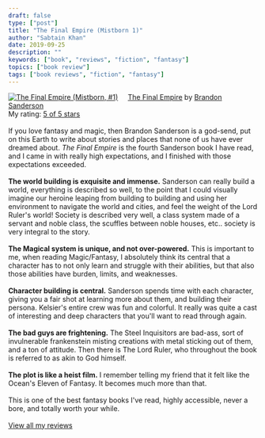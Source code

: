 ```yaml
---
draft: false
type: ["post"]
title: "The Final Empire (Mistborn 1)"
author: "Sabtain Khan"
date: 2019-09-25
description: ""
keywords: ["book", "reviews", "fiction", "fantasy"]
topics: ["book review"]
tags: ["book reviews", "fiction", "fantasy"]
---
```


<a href="https://www.goodreads.com/book/show/68428.The_Final_Empire" style="float: left; padding-right: 20px"><img border="0" alt="The Final Empire (Mistborn, #1)" src="https://i.gr-assets.com/images/S/compressed.photo.goodreads.com/books/1480717416l/68428._SX98_.jpg" /></a><a href="https://www.goodreads.com/book/show/68428.The_Final_Empire">The Final Empire</a> by <a href="https://www.goodreads.com/author/show/38550.Brandon_Sanderson">Brandon Sanderson</a><br/>
My rating: <a href="https://www.goodreads.com/review/show/2747008502">5 of 5 stars</a><br /><br />
If you love fantasy and magic, then Brandon Sanderson is a god-send, put on this Earth to write about stories and places that none of us have ever dreamed about. <i>The Final Empire</i> is the fourth Sanderson book I have read, and I came in with really high expectations, and I finished with those expectations exceeded. <br /><br /><b>The world building is exquisite and immense.</b> Sanderson can really build a world, everything is described so well, to the point that I could visually imagine our heroine leaping from building to building and using her environment to navigate the world and cities, and feel the weight of the Lord Ruler's world! Society is described very well, a class system made of a servant and noble class, the scuffles between noble houses, etc.. society is very integral to the story.<br /><br /><b>The Magical system is unique, and not over-powered.</b> This is important to me, when reading Magic/Fantasy, I absolutely think its central that a character has to not only learn and struggle with their abilities, but that also those abilities have burden, limits, and weaknesses.<br /><br /><b>Character building is central.</b> Sanderson spends time with each character, giving you a fair shot at learning more about them, and building their persona. Kelsier's entire crew was fun and colorful. It really was quite a cast of interesting and deep characters that you'll want to read through again. <br /><br /><b>The bad guys are frightening.</b> The Steel Inquisitors are bad-ass, sort of invulnerable frankenstein misting creations with metal sticking out of them, and a ton of attitude. Then there is The Lord Ruler, who throughout the book is referred to as akin to God himself. <br /><br /><b>The plot is like a heist film.</b> I remember telling my friend that it felt like the Ocean's Eleven of Fantasy. It becomes much more than that.<br /><br />This is one of the best fantasy books I've read, highly accessible, never a bore, and totally worth your while.
<br/><br/>
<a href="https://www.goodreads.com/review/list/19015356-sabtain-khan">View all my reviews</a>


